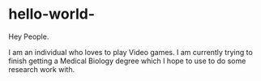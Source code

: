 # hello-world-

Hey People. 

I am an individual who loves to play Video games. I am currently trying to finish getting a Medical Biology degree which I hope to use to do some research work with. 
